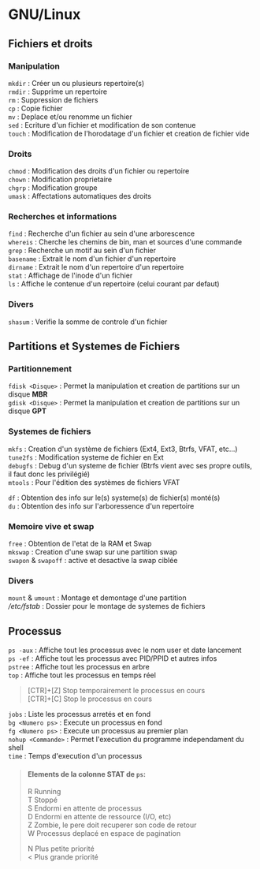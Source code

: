 # GNU/Linux

## Fichiers et droits

### Manipulation

`mkdir` : Créer un ou plusieurs repertoire(s)  
`rmdir` : Supprime un repertoire  
`rm` : Suppression de fichiers  
`cp` : Copie fichier  
`mv` : Deplace et/ou renomme un fichier  
`sed` : Ecriture d'un fichier et modification de son contenue  
`touch` : Modification de l'horodatage d'un fichier et creation de fichier vide  

### Droits

`chmod` : Modification des droits d'un fichier ou repertoire  
`chown` : Modification proprietaire  
`chgrp` : Modification groupe  
`umask` : Affectations automatiques des droits  

### Recherches et informations

`find` : Recherche d'un fichier au sein d'une arborescence  
`whereis` : Cherche les chemins de bin, man et sources d'une commande  
`grep` : Recherche un motif au sein d'un fichier  
`basename` : Extrait le nom d'un fichier d'un repertoire  
`dirname` : Extrait le nom d'un repertoire d'un repertoire  
`stat` : Affichage de l'inode d'un fichier  
`ls` : Affiche le contenue d'un repertoire (celui courant par defaut)  

### Divers

`shasum` : Verifie la somme de controle d'un fichier  

## Partitions et Systemes de Fichiers

### Partitionnement

`fdisk <Disque>` : Permet la manipulation et creation de partitions sur un disque **MBR**  
`gdisk <Disque>` : Permet la manipulation et creation de partitions sur un disque **GPT**  

### Systemes de fichiers

`mkfs` : Creation d'un système de fichiers (Ext4, Ext3, Btrfs, VFAT, etc...)  
`tune2fs` : Modification systeme de fichier en Ext  
`debugfs` : Debug d'un systeme de fichier (Btrfs vient avec ses propre outils, il faut donc les privilégié)  
`mtools` : Pour l'édition des systèmes de fichiers VFAT  

`df` :	Obtention des info sur le(s) systeme(s) de fichier(s) monté(s)  
`du` :	Obtention des info sur l'arboressence d'un repertoire  

### Memoire vive et swap
`free` : Obtention de l'etat de la RAM et Swap  
`mkswap` : Creation d'une swap sur une partition swap  
`swapon` & `swapoff` : active et desactive la swap ciblée  

### Divers

`mount` & `umount` : Montage et demontage d'une partition  
*/etc/fstab* : Dossier pour le montage de systemes de fichiers  

## Processus

`ps -aux` : Affiche tout les processus avec le nom user et date lancement  
`ps -ef` : Affiche tout les processus avec PID/PPID et autres infos  
`pstree` : Affiche tout les processus en arbre  
`top` : Affiche tout les processus en temps réel  

> [CTR]+[Z] Stop temporairement le processus en cours  
> [CTR]+[C] Stop le processus en cours

`jobs` : Liste les processus arretés et en fond  
`bg <Numero ps>` : Execute un processus en fond  
`fg <Numero ps>` : Execute un processus au premier plan  
`nohup <Commande>` : Permet l'execution du programme independament du shell  
`time` : Temps d'execution d'un processus  

> #### Elements de la colonne STAT de `ps`:  
> R Running  
> T Stoppé  
> S Endormi en attente de processus  
> D Endormi en attente de ressource (I/O, etc)  
> Z Zombie, le pere doit recuperer son code de retour  
> W Processus deplacé en espace de pagination  
>  
> N Plus petite priorité  
> < Plus grande priorité  
